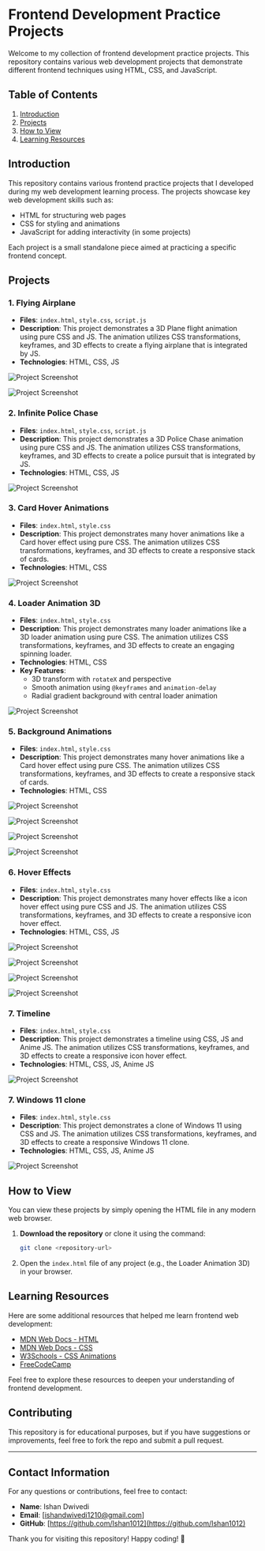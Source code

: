 
# Frontend Development Practice Projects

Welcome to my collection of frontend development practice projects. This repository contains various web development projects that demonstrate different frontend techniques using HTML, CSS, and JavaScript.

## Table of Contents

1. [Introduction](#introduction)
2. [Projects](#projects)
3. [How to View](#how-to-view)
4. [Learning Resources](#learning-resources)

## Introduction

This repository contains various frontend practice projects that I developed during my web development learning process. The projects showcase key web development skills such as:
- HTML for structuring web pages
- CSS for styling and animations
- JavaScript for adding interactivity (in some projects)

Each project is a small standalone piece aimed at practicing a specific frontend concept.

## Projects

### 1. Flying Airplane

- **Files**: `index.html`, `style.css`, `script.js`
- **Description**: This project demonstrates a 3D Plane flight animation using pure CSS and JS. The animation utilizes CSS transformations, keyframes, and 3D effects to create a flying airplane that is integrated by JS.
- **Technologies**: HTML, CSS, JS

![Project Screenshot](_screenshots/Screenshot%202024-10-23%20012548.png)

![Project Screenshot](_screenshots/Screenshot%202024-10-23%20012539.png)

### 2. Infinite Police Chase

- **Files**: `index.html`, `style.css`, `script.js`
- **Description**: This project demonstrates a 3D Police Chase animation using pure CSS and JS. The animation utilizes CSS transformations, keyframes, and 3D effects to create a police pursuit that is integrated by JS.
- **Technologies**: HTML, CSS, JS

![Project Screenshot](_screenshots/Screenshot%202024-10-23%20013131.png)

### 3. Card Hover Animations

- **Files**: `index.html`, `style.css`
- **Description**: This project demonstrates many hover animations like a Card hover effect using pure CSS. The animation utilizes CSS transformations, keyframes, and 3D effects to create a responsive stack of cards.
- **Technologies**: HTML, CSS

![Project Screenshot](_screenshots/Screenshot%202024-10-23%20013653.png)

### 4. Loader Animation 3D

- **Files**: `index.html`, `style.css`
- **Description**: This project demonstrates many loader animations like a 3D loader animation using pure CSS. The animation utilizes CSS transformations, keyframes, and 3D effects to create an engaging spinning loader.
- **Technologies**: HTML, CSS
- **Key Features**:
  - 3D transform with `rotateX` and perspective
  - Smooth animation using `@keyframes` and `animation-delay`
  - Radial gradient background with central loader animation

![Project Screenshot](_screenshots/Screenshot%202024-10-23%20012805.png)

### 5. Background Animations

- **Files**: `index.html`, `style.css`
- **Description**: This project demonstrates many hover animations like a Card hover effect using pure CSS. The animation utilizes CSS transformations, keyframes, and 3D effects to create a responsive stack of cards.
- **Technologies**: HTML, CSS

![Project Screenshot](_screenshots/Screenshot%202024-10-23%20083029.png)

![Project Screenshot](_screenshots/Screenshot%202024-10-23%20013955.png)

![Project Screenshot](_screenshots/Screenshot%202024-10-23%20014031.png)

![Project Screenshot](_screenshots/Screenshot%202024-10-23%20014100.png)

### 6. Hover Effects

- **Files**: `index.html`, `style.css`
- **Description**: This project demonstrates many hover effects like a icon hover effect using pure CSS and JS. The animation utilizes CSS transformations, keyframes, and 3D effects to create a responsive icon hover effect.
- **Technologies**: HTML, CSS, JS

![Project Screenshot](_screenshots/Screenshot%202024-10-23%20014538.png)

![Project Screenshot](_screenshots/Screenshot%202024-10-23%20014615.png)

![Project Screenshot](_screenshots/Screenshot%202024-10-23%20014946.png)

![Project Screenshot](_screenshots/Screenshot%202024-10-23%20015206.png)

### 7. Timeline

- **Files**: `index.html`, `style.css`
- **Description**: This project demonstrates a timeline using CSS, JS and Anime JS. The animation utilizes CSS transformations, keyframes, and 3D effects to create a responsive icon hover effect.
- **Technologies**: HTML, CSS, JS, Anime JS

![Project Screenshot](_screenshots/ScreenRecording2024-10-23015829-ezgif.com-video-to-gif-converter.gif)

### 7. Windows 11 clone

- **Files**: `index.html`, `style.css`
- **Description**: This project demonstrates a clone of Windows 11 using CSS and JS. The animation utilizes CSS transformations, keyframes, and 3D effects to create a responsive Windows 11 clone.
- **Technologies**: HTML, CSS, JS, Anime JS

![Project Screenshot](_screenshots/Screenshot%202024-10-23%20020607.png)

## How to View

You can view these projects by simply opening the HTML file in any modern web browser.

1. **Download the repository** or clone it using the command:
   ```bash
   git clone <repository-url>
   ```
2. Open the `index.html` file of any project (e.g., the Loader Animation 3D) in your browser.

## Learning Resources

Here are some additional resources that helped me learn frontend web development:

- [MDN Web Docs - HTML](https://developer.mozilla.org/en-US/docs/Web/HTML)
- [MDN Web Docs - CSS](https://developer.mozilla.org/en-US/docs/Web/CSS)
- [W3Schools - CSS Animations](https://www.w3schools.com/css/css3_animations.asp)
- [FreeCodeCamp](https://www.freecodecamp.org/learn)

Feel free to explore these resources to deepen your understanding of frontend development.

## Contributing

This repository is for educational purposes, but if you have suggestions or improvements, feel free to fork the repo and submit a pull request.

---

## **Contact Information**

For any questions or contributions, feel free to contact:

- **Name**: Ishan Dwivedi
- **Email**: [ishandwivedi1210@gmail.com]
- **GitHub**: [https://github.com/Ishan1012](https://github.com/Ishan1012)

Thank you for visiting this repository! Happy coding! 🚀